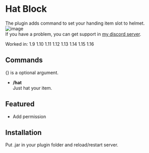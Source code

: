 # Hat Block
The plugin adds command to set your handing item slot to helmet.  
![image](https://user-images.githubusercontent.com/51872161/133630732-bb71c4a9-695e-45aa-b603-20ecd89f48a4.png)  
If you have a problem, you can get support in [my discord server](https://discord.gg/A8XtpJhHrV).

Worked in: 1.9 1.10 1.11 1.12 1.13 1.14 1.15 1.16

## Commands
{} is a optional argument.

* **/hat**  
Just hat your item.

## Featured
* Add permission

## Installation
Put .jar in your plugin folder and reload/restart server.
